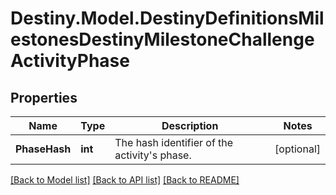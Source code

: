 # Destiny.Model.DestinyDefinitionsMilestonesDestinyMilestoneChallengeActivityPhase

## Properties

Name | Type | Description | Notes
------------ | ------------- | ------------- | -------------
**PhaseHash** | **int** | The hash identifier of the activity&#39;s phase. | [optional] 

[[Back to Model list]](../README.md#documentation-for-models) [[Back to API list]](../README.md#documentation-for-api-endpoints) [[Back to README]](../README.md)

